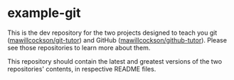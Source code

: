 # example-git

This is the dev repository for the two projects designed to teach you git ([mawillcockson/git-tutor](http://www.github.com/mawillcockson/git-tutor)) and GitHub ([mawillcockson/github-tutor](http://www.github.com/mawillcockson/github-tutor)). Please see those repositories to learn more about them.

This repository should contain the latest and greatest versions of the two repositories' contents, in respective README files.
